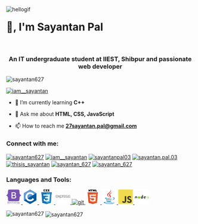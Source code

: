 <img align="left" src="https://user-images.githubusercontent.com/67560900/107698101-10797e00-6cda-11eb-8357-b7808d66151a.gif" width="310" alt="hellogif">
<h1>👋, I'm Sayantan Pal</h1>
<br>
<h3 align="center">An IT undergraduate student at IIEST, Shibpur and passionate web developer</h3>

<p align="left"> <img src="https://komarev.com/ghpvc/?username=sayantan627&label=Profile%20views&color=0e75b6&style=flat" alt="sayantan627" /> </p>

<p align="left"> <a href="https://twitter.com/iam__sayantan" target="blank"><img src="https://img.shields.io/twitter/follow/iam__sayantan?logo=twitter&style=for-the-badge" alt="iam__sayantan" /></a> </p>

- 🌱 I’m currently learning **C++**

- 💬 Ask me about **HTML, CSS, JavaScript**

- 📫 How to reach me **27sayantan.pal@gmail.com**

<h3 align="left">Connect with me:</h3>
<p align="left">
<a href="https://codepen.io/sayantan627" target="blank"><img align="center" src="https://raw.githubusercontent.com/rahuldkjain/github-profile-readme-generator/master/src/images/icons/Social/codepen.svg" alt="sayantan627" height="30" width="40" /></a>
<a href="https://twitter.com/iam__sayantan" target="blank"><img align="center" src="https://raw.githubusercontent.com/rahuldkjain/github-profile-readme-generator/master/src/images/icons/Social/twitter.svg" alt="iam__sayantan" height="30" width="40" /></a>
<a href="https://linkedin.com/in/sayantanpal03" target="blank"><img align="center" src="https://raw.githubusercontent.com/rahuldkjain/github-profile-readme-generator/master/src/images/icons/Social/linked-in-alt.svg" alt="sayantanpal03" height="30" width="40" /></a>
<a href="https://fb.com/sayantan.pal.03" target="blank"><img align="center" src="https://raw.githubusercontent.com/rahuldkjain/github-profile-readme-generator/master/src/images/icons/Social/facebook.svg" alt="sayantan.pal.03" height="30" width="40" /></a>
<a href="https://instagram.com/thisis_sayantan" target="blank"><img align="center" src="https://raw.githubusercontent.com/rahuldkjain/github-profile-readme-generator/master/src/images/icons/Social/instagram.svg" alt="thisis_sayantan" height="30" width="40" /></a>
<a href="https://www.codechef.com/users/sayantan_627" target="blank"><img align="center" src="https://cdn.jsdelivr.net/npm/simple-icons@3.1.0/icons/codechef.svg" alt="sayantan_627" height="30" width="40" /></a>
<a href="https://www.hackerrank.com/sayantan_627" target="blank"><img align="center" src="https://raw.githubusercontent.com/rahuldkjain/github-profile-readme-generator/master/src/images/icons/Social/hackerrank.svg" alt="sayantan_627" height="30" width="40" /></a>
</p>

<h3 align="left">Languages and Tools:</h3>
<p align="left"> <a href="https://getbootstrap.com" target="_blank" rel="noreferrer"> <img src="https://raw.githubusercontent.com/devicons/devicon/master/icons/bootstrap/bootstrap-plain-wordmark.svg" alt="bootstrap" width="40" height="40"/> </a> <a href="https://www.cprogramming.com/" target="_blank" rel="noreferrer"> <img src="https://raw.githubusercontent.com/devicons/devicon/master/icons/c/c-original.svg" alt="c" width="40" height="40"/> </a> <a href="https://www.w3schools.com/css/" target="_blank" rel="noreferrer"> <img src="https://raw.githubusercontent.com/devicons/devicon/master/icons/css3/css3-original-wordmark.svg" alt="css3" width="40" height="40"/> </a> <a href="https://expressjs.com" target="_blank" rel="noreferrer"> <img src="https://raw.githubusercontent.com/devicons/devicon/master/icons/express/express-original-wordmark.svg" alt="express" width="40" height="40"/> </a> <a href="https://git-scm.com/" target="_blank" rel="noreferrer"> <img src="https://www.vectorlogo.zone/logos/git-scm/git-scm-icon.svg" alt="git" width="40" height="40"/> </a> <a href="https://www.w3.org/html/" target="_blank" rel="noreferrer"> <img src="https://raw.githubusercontent.com/devicons/devicon/master/icons/html5/html5-original-wordmark.svg" alt="html5" width="40" height="40"/> </a> <a href="https://www.java.com" target="_blank" rel="noreferrer"> <img src="https://raw.githubusercontent.com/devicons/devicon/master/icons/java/java-original.svg" alt="java" width="40" height="40"/> </a> <a href="https://developer.mozilla.org/en-US/docs/Web/JavaScript" target="_blank" rel="noreferrer"> <img src="https://raw.githubusercontent.com/devicons/devicon/master/icons/javascript/javascript-original.svg" alt="javascript" width="40" height="40"/> </a> <a href="https://nodejs.org" target="_blank" rel="noreferrer"> <img src="https://raw.githubusercontent.com/devicons/devicon/master/icons/nodejs/nodejs-original-wordmark.svg" alt="nodejs" width="40" height="40"/> </a> </p>

<p><img align="left" src="https://github-readme-stats.vercel.app/api/top-langs?username=sayantan627&show_icons=true&locale=en&layout=compact" alt="sayantan627" /></p>

<p>&nbsp;<img align="center" src="https://github-readme-stats.vercel.app/api?username=sayantan627&show_icons=true&locale=en" alt="sayantan627" /></p>
